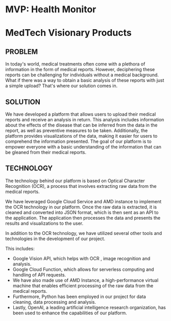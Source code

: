 # MVP: Health Monitor
# MedTech Visionary Products

## PROBLEM
In today's world, medical treatments often come with a plethora of information in the form of medical reports. However, deciphering these reports can be challenging for individuals without a medical background. What if there was a way to obtain a basic analysis of these reports with just a simple upload? That's where our solution comes in.



## SOLUTION
We have developed a platform that allows users to upload their medical reports and receive an analysis in return. This analysis includes information about the effects of the disease that can be inferred from the data in the report, as well as preventive measures to be taken. Additionally, the platform provides visualizations of the data, making it easier for users to comprehend the information presented. The goal of our platform is to empower everyone with a basic understanding of the information that can be gleaned from their medical reports.



## TECHNOLOGY
The technology behind our platform is based on Optical Character Recognition (OCR), a process that involves extracting raw data from the medical reports.

We have leveraged Google Cloud Service and AMD instance to implement the OCR technology in our platform. Once the raw data is extracted, it is cleaned and converted into JSON format, which is then sent as an API to the application. The application then processes the data and presents the results and visualizations to the user.

In addition to the OCR technology, we have utilized several other tools and technologies in the development of our project. 

This includes:

* Google Vision API, which helps with OCR , image recognition and analysis.
* Google Cloud Function, which allows for serverless computing and handling of API requests. 
* We have also made use of AMD Instance, a high-performance virtual machine that enables efficient processing of the raw data from the medical reports.
* Furthermore, Python has been employed in our project for data cleaning, data processing and analysis. 
* Lastly, OpenAI, a leading artificial intelligence research organization, has been used to enhance the capabilities of our platform.
